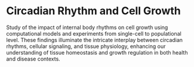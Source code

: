 # Circadian Rhythm and Cell Growth
Study of the impact of internal body rhythms on cell growth using computational models and experiments from single-cell to populational level. 
These findings illuminate the intricate interplay between circadian rhythms, cellular signaling, and tissue physiology, enhancing our understanding of tissue homeostasis and growth regulation in both health and disease contexts.
